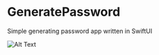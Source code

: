 # GeneratePassword
Simple generating password app written in SwiftUI

![Alt Text](https://media.giphy.com/media/Zw9PN3q6AT9LlN6HFA/giphy.gif)
